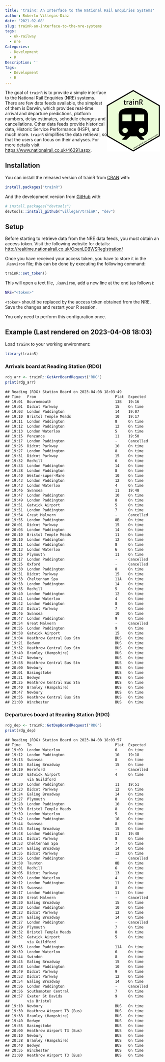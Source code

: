 ```yaml
---
title: 'trainR: An Interface to the National Rail Enquiries Systems'
author: Roberto Villegas-Diaz
date: '2021-02-08'
slug: trainR-an-interface-to-the-nre-systems
tags:
  - uk-railway
  - nre
Categories:
  - Development
  - R
Description: ''
Tags:
  - Development
  - R
---
```


<img src="https://raw.githubusercontent.com/villegar/trainR/main/inst/images/logo.png" alt="logo" align="right" height=200px/>

The goal of `trainR` is to provide a simple interface to the 
National Rail Enquiries (NRE) systems. There are few data feeds 
available, the simplest of them is Darwin, which provides real-time 
arrival and departure predictions, platform numbers, delay estimates, 
schedule changes and cancellations. Other data feeds provide historical 
data, Historic Service Performance (HSP), and much more. `trainR` 
simplifies the data retrieval, so that the users can focus on their 
analyses. For more details visit 
https://www.nationalrail.co.uk/46391.aspx.

## Installation

You can install the released version of trainR from [CRAN](https://CRAN.R-project.org) with:

``` r
install.packages("trainR")
```

And the development version from [GitHub](https://github.com/) with:

``` r
# install.packages("devtools")
devtools::install_github("villegar/trainR", "dev")
```

## Setup
Before starting to retrieve data from the NRE data feeds, you must obtain an access token. 
Visit the following website for details: http://realtime.nationalrail.co.uk/OpenLDBWSRegistration/

Once you have received your access token, you have to store it in the `.Renviron` file; this can be 
done by executing the following command:


```r
trainR::set_token()
```

This will open a text file, `.Renviron`, add a new line at the end (as follows):

```bash
NRE="<token>"
```

`<token>` should be replaced by the access token obtained from the NRE. Save the changes and restart 
your R session.

You only need to perform this configuration once.

## Example (Last rendered on 2023-04-08 18:03)

Load `trainR` to your working environment:

```r
library(trainR)
```

### Arrivals board at Reading Station (RDG)


```r
rdg_arr <- trainR::GetArrBoardRequest("RDG")
print(rdg_arr)
```

```
## Reading (RDG) Station Board on 2023-04-08 18:03:49
## Time   From                                    Plat  Expected
## 19:01  Bournemouth                             13B   19:16
## 19:01  Didcot Parkway                          15    On time
## 19:03  London Paddington                       14    19:07
## 19:10  Bristol Temple Meads                    10    19:17
## 19:11  London Paddington                       8     On time
## 19:12  London Paddington                       12    On time
## 19:13  London Waterloo                         5     On time
## 19:15  Penzance                                11    19:50
## 19:17  London Paddington                       -     Cancelled
## 19:26  Didcot Parkway                          10    On time
## 19:27  London Paddington                       8     On time
## 19:31  Didcot Parkway                          15    On time
## 19:32  Redhill                                 6     On time
## 19:33  London Paddington                       14    On time
## 19:38  London Paddington                       8     On time
## 19:40  Weston-super-Mare                       10    On time
## 19:43  London Paddington                       12    On time
## 19:43  London Waterloo                         4     On time
## 19:46  Swansea                                 11    19:48
## 19:47  London Paddington                       10    On time
## 19:49  London Paddington                       8     On time
## 19:51  Gatwick Airport                         5     On time
## 19:51  London Paddington                       7     On time
## 19:54  Great Malvern                           -     Cancelled
## 19:55  London Paddington                       8B    On time
## 20:01  Didcot Parkway                          15    On time
## 20:03  London Paddington                       14    On time
## 20:10  Bristol Temple Meads                    11    On time
## 20:10  London Paddington                       12    On time
## 20:11  London Paddington                       8     On time
## 20:13  London Waterloo                         6     On time
## 20:15  Plymouth                                11    On time
## 20:17  London Paddington                       -     Cancelled
## 20:25  Oxford                                  -     Cancelled
## 20:30  London Paddington                       8     On time
## 20:31  Didcot Parkway                          15    On time
## 20:33  Cheltenham Spa                          11A   On time
## 20:33  London Paddington                       14    On time
## 20:35  Redhill                                 5     On time
## 20:40  London Paddington                       12    On time
## 20:41  London Waterloo                         4     On time
## 20:42  London Paddington                       8     On time
## 20:43  Didcot Parkway                          7     On time
## 20:46  Swansea                                 10    On time
## 20:47  London Paddington                       9     On time
## 20:54  Great Malvern                           -     Cancelled
## 20:55  London Paddington                       9     On time
## 20:58  Gatwick Airport                         15    On time
## 19:04  Heathrow Central Bus Stn                BUS   On time
## 19:21  Bedwyn                                  BUS   On time
## 19:32  Heathrow Central Bus Stn                BUS   On time
## 19:40  Bramley (Hampshire)                     BUS   On time
## 19:47  Newbury                                 BUS   On time
## 19:58  Heathrow Central Bus Stn                BUS   On time
## 20:00  Newbury                                 BUS   On time
## 20:01  Basingstoke                             BUS   On time
## 20:21  Bedwyn                                  BUS   On time
## 20:25  Heathrow Central Bus Stn                BUS   On time
## 20:40  Bramley (Hampshire)                     BUS   On time
## 20:47  Newbury                                 BUS   On time
## 20:55  Heathrow Central Bus Stn                BUS   On time
## 21:00  Winchester                              BUS   On time
```

### Departures board at Reading Station (RDG)


```r
rdg_dep <- trainR::GetDepBoardRequest("RDG")
print(rdg_dep)
```

```
## Reading (RDG) Station Board on 2023-04-08 18:03:57
## Time   To                                      Plat  Expected
## 19:09  London Waterloo                         6     On time
## 19:12  London Paddington                       10    19:18
## 19:13  Swansea                                 8     On time
## 19:15  Ealing Broadway                         15    On time
## 19:19  Hereford                                -     Cancelled
## 19:20  Gatwick Airport                         4     On time
##        via Guildford                           
## 19:20  London Paddington                       11    19:51
## 19:23  Didcot Parkway                          12    On time
## 19:24  Ealing Broadway                         14    On time
## 19:27  Plymouth                                8     On time
## 19:28  London Paddington                       10    On time
## 19:30  Bristol Temple Meads                    8     On time
## 19:39  London Waterloo                         5     On time
## 19:42  London Paddington                       10    On time
## 19:44  Swansea                                 8     On time
## 19:45  Ealing Broadway                         15    On time
## 19:48  London Paddington                       11    19:48
## 19:51  Didcot Parkway                          8     On time
## 19:53  Cheltenham Spa                          7     On time
## 19:54  Ealing Broadway                         14    On time
## 19:55  Didcot Parkway                          12    On time
## 19:56  London Paddington                       -     Cancelled
## 19:58  Taunton                                 8B    On time
## 20:01  Redhill                                 6     On time
## 20:05  Didcot Parkway                          13    On time
## 20:09  London Waterloo                         4     On time
## 20:12  London Paddington                       11    On time
## 20:13  Swansea                                 8     On time
## 20:17  London Paddington                       11    On time
## 20:19  Great Malvern                           -     Cancelled
## 20:20  Ealing Broadway                         15    On time
## 20:20  London Paddington                       10    On time
## 20:23  Didcot Parkway                          12    On time
## 20:24  Ealing Broadway                         14    On time
## 20:27  London Paddington                       -     Cancelled
## 20:29  Plymouth                                7     On time
## 20:32  Bristol Temple Meads                    8     On time
## 20:32  Gatwick Airport                         5     On time
##        via Guildford                           
## 20:35  London Paddington                       11A   On time
## 20:39  London Waterloo                         6     On time
## 20:44  Swindon                                 8     On time
## 20:45  Ealing Broadway                         15    On time
## 20:48  London Paddington                       10    On time
## 20:49  Didcot Parkway                          9     On time
## 20:53  Didcot Parkway                          12    On time
## 20:54  Ealing Broadway                         14    On time
## 20:56  London Paddington                       -     Cancelled
## 20:56  Southampton Central                     7     On time
## 20:57  Exeter St Davids                        9     On time
##        via Bristol                             
## 19:10  Newbury                                 BUS   On time
## 19:30  Heathrow Airport T3 (Bus)               BUS   On time
## 19:38  Bramley (Hampshire)                     BUS   On time
## 19:40  Bedwyn                                  BUS   On time
## 19:55  Basingstoke                             BUS   On time
## 20:00  Heathrow Airport T3 (Bus)               BUS   On time
## 20:10  Newbury                                 BUS   On time
## 20:38  Bramley (Hampshire)                     BUS   On time
## 20:40  Bedwyn                                  BUS   On time
## 20:55  Winchester                              BUS   On time
## 21:00  Heathrow Airport T3 (Bus)               BUS   On time
```
